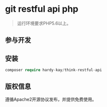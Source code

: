 git restful api php
===============



> 运行环境要求PHP5.6以上。
## 参与开发

## 安装
```php               
composer require hardy-kay/think-restful-api
```
## 版权信息

遵循Apache2开源协议发布，并提供免费使用。
